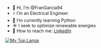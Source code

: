 - 👋 Hi, I’m @FranGarcia94
- ⚡ I’m an Electrical Engineer
- 🐍 I’m currently learning Python
- ☀️ I seek to optimize renewable energies
- 🔗 How to reach me: [LinkedIn](https://www.linkedin.com/in/francisco-jose-garcia-garces/)

[![My Top Langs](https://github-readme-stats.vercel.app/api/top-langs/?username=FranGarcia94&theme=chartreuse-dark&border_radius=5)](https://github.com/anuraghazra/github-readme-stats)

